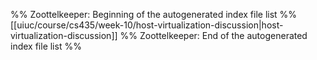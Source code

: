 %% Zoottelkeeper: Beginning of the autogenerated index file list  %%
 [[uiuc/course/cs435/week-10/host-virtualization-discussion|host-virtualization-discussion]]
%% Zoottelkeeper: End of the autogenerated index file list  %%
